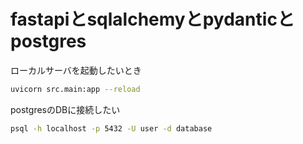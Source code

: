 # fastapiとsqlalchemyとpydanticとpostgres

ローカルサーバを起動したいとき
```bash
uvicorn src.main:app --reload
```

postgresのDBに接続したい
```bash
psql -h localhost -p 5432 -U user -d database
```

